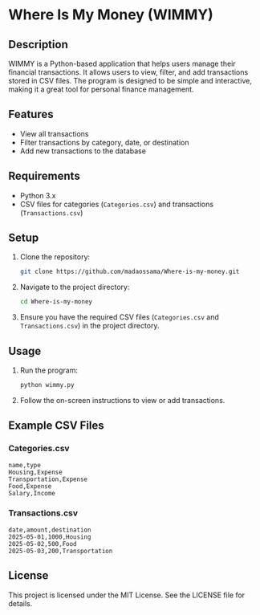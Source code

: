 # Where Is My Money (WIMMY)

## Description
WIMMY is a Python-based application that helps users manage their financial transactions. It allows users to view, filter, and add transactions stored in CSV files. The program is designed to be simple and interactive, making it a great tool for personal finance management.

## Features
- View all transactions
- Filter transactions by category, date, or destination
- Add new transactions to the database

## Requirements
- Python 3.x
- CSV files for categories (`Categories.csv`) and transactions (`Transactions.csv`)

## Setup
1. Clone the repository:
   ```bash
   git clone https://github.com/madaossama/Where-is-my-money.git
   ```
2. Navigate to the project directory:
   ```bash
   cd Where-is-my-money
   ```
3. Ensure you have the required CSV files (`Categories.csv` and `Transactions.csv`) in the project directory.

## Usage
1. Run the program:
   ```bash
   python wimmy.py
   ```
2. Follow the on-screen instructions to view or add transactions.

## Example CSV Files
### Categories.csv
```
name,type
Housing,Expense
Transportation,Expense
Food,Expense
Salary,Income
```

### Transactions.csv
```
date,amount,destination
2025-05-01,1000,Housing
2025-05-02,500,Food
2025-05-03,200,Transportation
```

## License
This project is licensed under the MIT License. See the LICENSE file for details.
